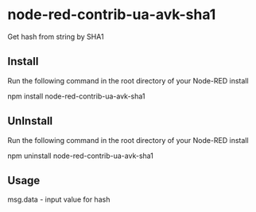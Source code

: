# node-red-contrib-ua-avk-sha1
Get hash from string by SHA1


## Install
Run the following command in the root directory of your Node-RED install

npm install node-red-contrib-ua-avk-sha1


## UnInstall
Run the following command in the root directory of your Node-RED install

npm uninstall node-red-contrib-ua-avk-sha1


## Usage
msg.data - input value for hash

```
